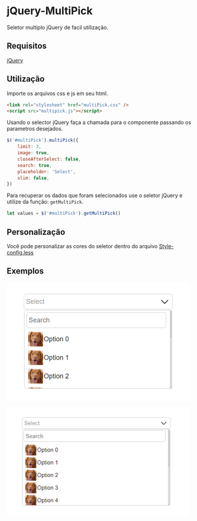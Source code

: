 # jQuery-MultiPick

Seletor multiplo jQuery de facil utilização.

## Requisitos

[jQuery](https://jquery.com/)

## Utilização

Importe os arquivos css e js em seu html.

```html
<link rel="stylesheet" href="multiPick.css" />
<script src="multipick.js"></script>
```

Usando o selector jQuery faça a chamada para o componente passando os parametros desejados.

```js
$('#multiPick').multiPick({
    limit: 3,
    image: true,
    closeAfterSelect: false,
    search: true,
    placeholder: 'Select',
    slim: false,
})
```

Para recuperar os dados que foram selecionados use o seletor jQuery e utilize da função: `getMultiPick`.

```js
let values = $('#multiPick').getMultiPick()
```

## Personalização

Você pode personalizar as cores do seletor dentro do arquivo [Style-config.less](https://github.com/Kaynan13/jQuery-MultiPick/blob/main/Style-config.less)

## Exemplos

![Versão grande do componente](https://github.com/Kaynan13/jQuery-MultiPick/blob/main/img/huge-ex.png)

![Versão pequena do componente](https://github.com/Kaynan13/jQuery-MultiPick/blob/main/img/slim-ex.png)
